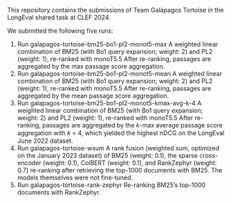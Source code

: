This repository contains the submissions of Team Galápagos Tortoise in the LongEval shared task at CLEF 2024.

We submitted the following five runs:
1. Run galapagos-tortoise-bm25-bo1-pl2-monot5-max A weighted linear combination of BM25
(with Bo1 query expansion; weight: 2) and PL2 (weight: 1), re-ranked with monoT5.5 After re-ranking,
passages are aggregated by the max passage score aggregation.
2. Run galapagos-tortoise-bm25-bo1-pl2-monot5-mean A weighted linear combination of BM25
(with Bo1 query expansion; weight: 2) and PL2 (weight: 1), re-ranked with monoT5.5 After re-ranking,
passages are aggregated by the mean passage score aggregation.
3. Run galapagos-tortoise-bm25-bo1-pl2-monot5-kmax-avg-k-4 A weighted linear combination
of BM25 (with Bo1 query expansion; weight: 2) and PL2 (weight: 1), re-ranked with monoT5.5 After
re-ranking, passages are aggregated by the 𝑘-max average passage score aggregation with 𝑘 = 4, which
yielded the highest nDCG on the LongEval June 2022 dataset.
4. Run galapagos-tortoise-wsum A rank fusion (weighted sum, optimized on the January 2023
dataset) of BM25 (weight: 0.1), the sparse cross-encoder (weight: 0.1), ColBERT (weight: 0.1), and
RankZephyr (weight: 0.7) re-ranking after retrieving the top-1000 documents with BM25. The models
themselves were not fine-tuned.
5. Run galapagos-tortoise-rank-zephyr Re-ranking BM25’s top-1000 documents with RankZephyr.
